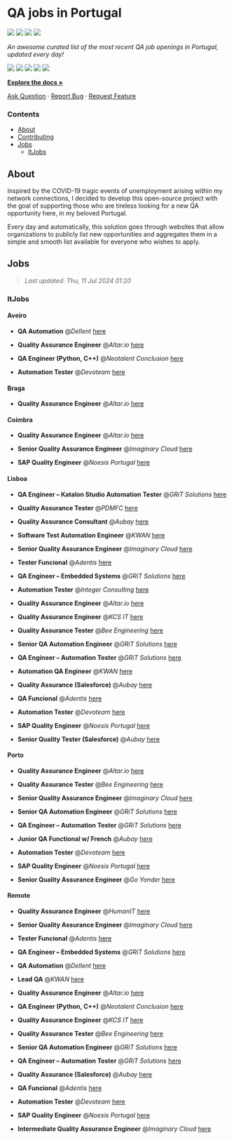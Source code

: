 QA jobs in Portugal
========================

![](https://img.shields.io/static/v1?label=%F0%9F%8C%9F&message=If%20Useful&color=BC4E99)
[![](https://img.shields.io/github/stars/sergiomartins8/qa-jobs-in-portugal)](https://github.com/sergiomartins8/qa-jobs-in-portugal/stargazers)
[![](https://img.shields.io/github/forks/sergiomartins8/qa-jobs-in-portugal)](https://github.com/sergiomartins8/qa-jobs-in-portugal/network/members)
[![](https://img.shields.io/badge/-sergiomartins8-blue?logo=Linkedin&logoColor=white)](https://www.linkedin.com/in/sergiomartins8/)

_An awesome curated list of the most recent QA job openings in Portugal, updated every day!_

[![](https://img.shields.io/github/v/release/sergiomartins8/qa-jobs-in-portugal)](https://github.com/sergiomartins8/qa-jobs-in-portugal/releases)
[![](https://github.com/sergiomartins8/qa-jobs-in-portugal/workflows/release/badge.svg)](https://github.com/sergiomartins8/qa-jobs-in-portugal/actions?query=workflow%3Arelease)
[![](https://img.shields.io/github/issues/sergiomartins8/qa-jobs-in-portugal)](https://github.com/sergiomartins8/qa-jobs-in-portugal/issues)
[![](https://img.shields.io/github/contributors/sergiomartins8/qa-jobs-in-portugal)](https://github.com/sergiomartins8/qa-jobs-in-portugal/graphs/contributors)
[![](https://img.shields.io/github/license/sergiomartins8/qa-jobs-in-portugal)](https://github.com/sergiomartins8/qa-jobs-in-portugal/blob/master/LICENSE)

**[Explore the docs »](https://github.com/sergiomartins8/qa-jobs-in-portugal/blob/master/docs/DOCUMENTATION.md)**

[Ask Question](https://github.com/sergiomartins8/qa-jobs-in-portugal/issues) 
·
[Report Bug](https://github.com/sergiomartins8/qa-jobs-in-portugal/issues)
·
[Request Feature](https://github.com/sergiomartins8/qa-jobs-in-portugal/issues)

### Contents
* [About](#about)
* [Contributing](https://github.com/sergiomartins8/qa-jobs-in-portugal/blob/master/docs/CONTRIBUTING.md)
* [Jobs](#jobs)
  * [ItJobs](#itjobs)

## About
Inspired by the COVID-19 tragic events of unemployment arising within my network connections, I decided to develop this open-source project with the goal of supporting those who are tireless looking for a new QA opportunity here, in my beloved Portugal.

Every day and automatically, this solution goes through websites that allow organizations to publicly list new opportunities and aggregates them in a simple and smooth list available for everyone who wishes to apply.

Jobs
---------

> _Last updated: Thu, 11 Jul 2024 01:20_

### ItJobs

#### Aveiro

- **QA Automation** @_Dellent_ [here](https://www.itjobs.pt/oferta/483407/qa-automation)


- **Quality Assurance Engineer** @_Altar.io_ [here](https://www.itjobs.pt/oferta/486218/quality-assurance-engineer)


- **QA Engineer (Python, C++)** @_Neotalent Conclusion_ [here](https://www.itjobs.pt/oferta/485459/qa-engineer-python-c)


- **Automation Tester** @_Devoteam_ [here](https://www.itjobs.pt/oferta/485311/automation-tester)

#### Braga

- **Quality Assurance Engineer** @_Altar.io_ [here](https://www.itjobs.pt/oferta/486218/quality-assurance-engineer)

#### Coimbra

- **Quality Assurance Engineer** @_Altar.io_ [here](https://www.itjobs.pt/oferta/486218/quality-assurance-engineer)


- **Senior Quality Assurance Engineer** @_Imaginary Cloud_ [here](https://www.itjobs.pt/oferta/486308/senior-quality-assurance-engineer)


- **SAP Quality Engineer** @_Noesis Portugal_ [here](https://www.itjobs.pt/oferta/484803/sap-quality-engineer-all-locations)

#### Lisboa

- **QA Engineer – Katalon Studio Automation Tester** @_GRiT Solutions_ [here](https://www.itjobs.pt/oferta/485616/qa-engineer-katalon-studio-automation-tester)


- **Quality Assurance Tester** @_PDMFC_ [here](https://www.itjobs.pt/oferta/486174/quality-assurance-tester)


- **Quality Assurance Consultant** @_Aubay_ [here](https://www.itjobs.pt/oferta/484874/quality-assurance-consultant)


- **Software Test Automation Engineer** @_KWAN_ [here](https://www.itjobs.pt/oferta/485429/software-test-automation-engineer)


- **Senior Quality Assurance Engineer** @_Imaginary Cloud_ [here](https://www.itjobs.pt/oferta/486308/senior-quality-assurance-engineer)


- **Tester Funcional** @_Adentis_ [here](https://www.itjobs.pt/oferta/485590/tester-funcional)


- **QA Engineer – Embedded Systems** @_GRiT Solutions_ [here](https://www.itjobs.pt/oferta/486086/qa-engineer-embedded-systems)


- **Automation Tester** @_Integer Consulting_ [here](https://www.itjobs.pt/oferta/485741/automation-tester)


- **Quality Assurance Engineer** @_Altar.io_ [here](https://www.itjobs.pt/oferta/486218/quality-assurance-engineer)


- **Quality Assurance Engineer** @_KCS IT_ [here](https://www.itjobs.pt/oferta/484965/quality-assurance-engineer)


- **Quality Assurance Tester** @_Bee Engineering_ [here](https://www.itjobs.pt/oferta/486048/quality-assurance-tester)


- **Senior QA Automation Engineer** @_GRiT Solutions_ [here](https://www.itjobs.pt/oferta/485183/senior-qa-automation-engineer)


- **QA Engineer – Automation Tester** @_GRiT Solutions_ [here](https://www.itjobs.pt/oferta/485139/qa-engineer-automation-tester)


- **Automation QA Engineer** @_KWAN_ [here](https://www.itjobs.pt/oferta/485074/automation-qa-engineer)


- **Quality Assurance (Salesforce)** @_Aubay_ [here](https://www.itjobs.pt/oferta/484919/senior-quality-assurance-salesforce)


- **QA Funcional** @_Adentis_ [here](https://www.itjobs.pt/oferta/486199/qa-funcional)


- **Automation Tester** @_Devoteam_ [here](https://www.itjobs.pt/oferta/485311/automation-tester)


- **SAP Quality Engineer** @_Noesis Portugal_ [here](https://www.itjobs.pt/oferta/484803/sap-quality-engineer-all-locations)


- **Senior Quality Tester (Salesforce)** @_Aubay_ [here](https://www.itjobs.pt/oferta/485127/senior-quality-tester-salesforce)

#### Porto

- **Quality Assurance Engineer** @_Altar.io_ [here](https://www.itjobs.pt/oferta/486218/quality-assurance-engineer)


- **Quality Assurance Tester** @_Bee Engineering_ [here](https://www.itjobs.pt/oferta/486048/quality-assurance-tester)


- **Senior Quality Assurance Engineer** @_Imaginary Cloud_ [here](https://www.itjobs.pt/oferta/486308/senior-quality-assurance-engineer)


- **Senior QA Automation Engineer** @_GRiT Solutions_ [here](https://www.itjobs.pt/oferta/485183/senior-qa-automation-engineer)


- **QA Engineer – Automation Tester** @_GRiT Solutions_ [here](https://www.itjobs.pt/oferta/485139/qa-engineer-automation-tester)


- **Junior QA Functional w/ French** @_Aubay_ [here](https://www.itjobs.pt/oferta/485905/junior-qa-functional-w-french)


- **Automation Tester** @_Devoteam_ [here](https://www.itjobs.pt/oferta/485311/automation-tester)


- **SAP Quality Engineer** @_Noesis Portugal_ [here](https://www.itjobs.pt/oferta/484803/sap-quality-engineer-all-locations)


- **Senior Quality Assurance Engineer** @_Go Yonder_ [here](https://www.itjobs.pt/oferta/485815/senior-quality-assurance-engineer)

#### Remote

- **Quality Assurance Engineer** @_HumanIT_ [here](https://www.itjobs.pt/oferta/485817/quality-assurance-engineer)


- **Senior Quality Assurance Engineer** @_Imaginary Cloud_ [here](https://www.itjobs.pt/oferta/486308/senior-quality-assurance-engineer)


- **Tester Funcional** @_Adentis_ [here](https://www.itjobs.pt/oferta/485590/tester-funcional)


- **QA Engineer – Embedded Systems** @_GRiT Solutions_ [here](https://www.itjobs.pt/oferta/486086/qa-engineer-embedded-systems)


- **QA Automation** @_Dellent_ [here](https://www.itjobs.pt/oferta/483407/qa-automation)


- **Lead QA** @_KWAN_ [here](https://www.itjobs.pt/oferta/485875/lead-qa)


- **Quality Assurance Engineer** @_Altar.io_ [here](https://www.itjobs.pt/oferta/486218/quality-assurance-engineer)


- **QA Engineer (Python, C++)** @_Neotalent Conclusion_ [here](https://www.itjobs.pt/oferta/485459/qa-engineer-python-c)


- **Quality Assurance Engineer** @_KCS IT_ [here](https://www.itjobs.pt/oferta/484965/quality-assurance-engineer)


- **Quality Assurance Tester** @_Bee Engineering_ [here](https://www.itjobs.pt/oferta/486048/quality-assurance-tester)


- **Senior QA Automation Engineer** @_GRiT Solutions_ [here](https://www.itjobs.pt/oferta/485183/senior-qa-automation-engineer)


- **QA Engineer – Automation Tester** @_GRiT Solutions_ [here](https://www.itjobs.pt/oferta/485139/qa-engineer-automation-tester)


- **Quality Assurance (Salesforce)** @_Aubay_ [here](https://www.itjobs.pt/oferta/484919/senior-quality-assurance-salesforce)


- **QA Funcional** @_Adentis_ [here](https://www.itjobs.pt/oferta/486199/qa-funcional)


- **Automation Tester** @_Devoteam_ [here](https://www.itjobs.pt/oferta/485311/automation-tester)


- **SAP Quality Engineer** @_Noesis Portugal_ [here](https://www.itjobs.pt/oferta/484803/sap-quality-engineer-all-locations)


- **Intermediate Quality Assurance Engineer** @_Imaginary Cloud_ [here](https://www.itjobs.pt/oferta/486006/intermediate-quality-assurance-engineer)

